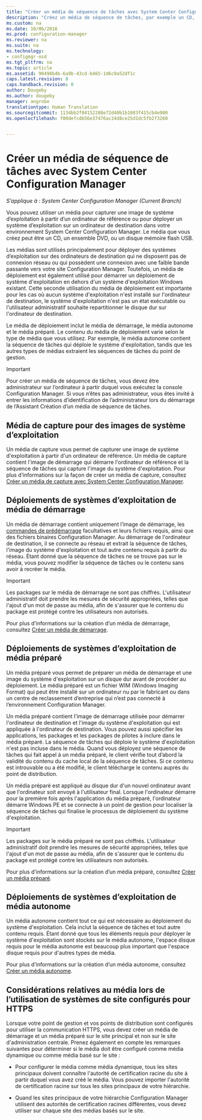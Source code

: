 ```yaml
---
title: "Créer un média de séquence de tâches avec System Center Configuration Manager"
description: "Créez un média de séquence de tâches, par exemple un CD, pour déployer un système d’exploitation sur un ordinateur de destination dans votre environnement Configuration Manager."
ms.custom: na
ms.date: 10/06/2016
ms.prod: configuration-manager
ms.reviewer: na
ms.suite: na
ms.technology:
- configmgr-osd
ms.tgt_pltfrm: na
ms.topic: article
ms.assetid: 90498b4b-6a9b-43cd-b465-1d6c9a52df1c
caps.latest.revision: 8
caps.handback.revision: 0
author: Dougeby
ms.author: dougeby
manager: angrobe
translationtype: Human Translation
ms.sourcegitcommit: 1134bb2f04152288e72d40b1b1083f415cb4e900
ms.openlocfilehash: f00defcdb56e37476ac24d8ce25d1dc5fb2f3260


---
```

# <a name="create-task-sequence-media-with-system-center-configuration-manager"></a>Créer un média de séquence de tâches avec System Center Configuration Manager

*S’applique à : System Center Configuration Manager (Current Branch)*

Vous pouvez utiliser un média pour capturer une image de système d’exploitation à partir d’un ordinateur de référence ou pour déployer un système d’exploitation sur un ordinateur de destination dans votre environnement System Center Configuration Manager. Le média que vous créez peut être un CD, un ensemble DVD, ou un disque mémoire flash USB.  

 Les médias sont utilisés principalement pour déployer des systèmes d’exploitation sur des ordinateurs de destination qui ne disposent pas de connexion réseau ou qui possèdent une connexion avec une faible bande passante vers votre site Configuration Manager. Toutefois, un média de déploiement est également utilisé pour démarrer un déploiement de système d'exploitation en dehors d'un système d'exploitation Windows existant. Cette seconde utilisation du média de déploiement est importante pour les cas où aucun système d'exploitation n'est installé sur l'ordinateur de destination, le système d'exploitation n'est pas un état exécutable ou l'utilisateur administratif souhaite repartitionner le disque dur sur l'ordinateur de destination.  

 Le média de déploiement inclut le média de démarrage, le média autonome et le média préparé. Le contenu du média de déploiement varie selon le type de média que vous utilisez. Par exemple, le média autonome contient la séquence de tâches qui déploie le système d'exploitation, tandis que les autres types de médias extraient les séquences de tâches du point de gestion.  

> [!IMPORTANT]  
>  Pour créer un média de séquence de tâches, vous devez être administrateur sur l’ordinateur à partir duquel vous exécutez la console Configuration Manager. Si vous n’êtes pas administrateur, vous êtes invité à entrer les informations d’identification de l’administrateur lors du démarrage de l’Assistant Création d’un média de séquence de tâches.  

##  <a name="a-namebkmkplancapturemediaa-capture-media-for-operating-system-images"></a><a name="BKMK_PlanCaptureMedia"></a> Média de capture pour des images de système d’exploitation  
 Un média de capture vous permet de capturer une image de système d'exploitation à partir d'un ordinateur de référence. Un média de capture contient l'image de démarrage qui démarre l'ordinateur de référence et la séquence de tâches qui capture l'image du système d'exploitation. Pour plus d’informations sur la façon de créer un média de capture, consultez [Créer un média de capture avec System Center Configuration Manager](create-capture-media.md).  

##  <a name="a-namebkmkplanbootablemediaa-bootable-media-operating-system-deployments"></a><a name="BKMK_PlanBootableMedia"></a> Déploiements de systèmes d’exploitation de média de démarrage  
 Un média de démarrage contient uniquement l’image de démarrage, les [commandes de prédémarrage](../understand/prestart-commands-for-task-sequence-media.md) facultatives et leurs fichiers requis, ainsi que des fichiers binaires Configuration Manager. Au démarrage de l'ordinateur de destination, il se connecte au réseau et extrait la séquence de tâches, l'image du système d'exploitation et tout autre contenu requis à partir du réseau. Étant donné que la séquence de tâches ne se trouve pas sur le média, vous pouvez modifier la séquence de tâches ou le contenu sans avoir à recréer le média.  

> [!IMPORTANT]  
>  Les packages sur le média de démarrage ne sont pas chiffrés. L'utilisateur administratif doit prendre les mesures de sécurité appropriées, telles que l'ajout d'un mot de passe au média, afin de s'assurer que le contenu du package est protégé contre les utilisateurs non autorisés.  

 Pour plus d’informations sur la création d’un média de démarrage, consultez [Créer un média de démarrage](create-bootable-media.md).  

##  <a name="a-namebkmkplanprestagedmediaa-prestaged-media-operating-system-deployments"></a><a name="BKMK_PlanPrestagedMedia"></a> Déploiements de systèmes d’exploitation de média préparé  
 Un média préparé vous permet de préparer un média de démarrage et une image du système d'exploitation sur un disque dur avant de procéder au déploiement. Le média préparé est un fichier WIM (Windows Imaging Format) qui peut être installé sur un ordinateur nu par le fabricant ou dans un centre de reclassement d’entreprise qui n’est pas connecté à l’environnement Configuration Manager.  

 Un média préparé contient l'image de démarrage utilisée pour démarrer l'ordinateur de destination et l'image du système d'exploitation qui est appliquée à l'ordinateur de destination. Vous pouvez aussi spécifier les applications, les packages et les packages de pilotes à inclure dans le média préparé. La séquence de tâches qui déploie le système d'exploitation n'est pas incluse dans le média. Quand vous déployez une séquence de tâches qui fait appel à un média préparé, le client vérifie tout d’abord la validité du contenu du cache local de la séquence de tâches. Si ce contenu est introuvable ou a été modifié, le client télécharge le contenu auprès du point de distribution.  

 Un média préparé est appliqué au disque dur d'un nouvel ordinateur avant que l'ordinateur soit envoyé à l'utilisateur final. Lorsque l'ordinateur démarre pour la première fois après l'application du média préparé, l'ordinateur démarre Windows PE et se connecte à un point de gestion pour localiser la séquence de tâches qui finalise le processus de déploiement du système d'exploitation.  

> [!IMPORTANT]  
>  Les packages sur le média préparé ne sont pas chiffrés. L'utilisateur administratif doit prendre les mesures de sécurité appropriées, telles que l'ajout d'un mot de passe au média, afin de s'assurer que le contenu du package est protégé contre les utilisateurs non autorisés.  

 Pour plus d’informations sur la création d’un média préparé, consultez [Créer un média préparé](create-prestaged-media.md).  

##  <a name="a-namebkmkplanstandalonemediaa-stand-alone-media-operating-system-deployments"></a><a name="BKMK_PlanStandaloneMedia"></a> Déploiements de systèmes d’exploitation de média autonome  
 Un média autonome contient tout ce qui est nécessaire au déploiement du système d'exploitation. Cela inclut la séquence de tâches et tout autre contenu requis. Étant donné que tous les éléments requis pour déployer le système d'exploitation sont stockés sur le média autonome, l'espace disque requis pour le média autonome est beaucoup plus important que l'espace disque requis pour d'autres types de média.  

 Pour plus d’informations sur la création d’un média autonome, consultez [Créer un média autonome](create-stand-alone-media.md).  

## <a name="media-considerations-when-using-site-systems-configured-for-https"></a>Considérations relatives au média lors de l’utilisation de systèmes de site configurés pour HTTPS  
 Lorsque votre point de gestion et vos points de distribution sont configurés pour utiliser la communication HTTPS, vous devez créer un média de démarrage et un média préparé sur le site principal et non sur le site d'administration centrale. Prenez également en compte les remarques suivantes pour déterminer si le média doit être configuré comme média dynamique ou comme média basé sur le site :  

-   Pour configurer le média comme média dynamique, tous les sites principaux doivent connaître l'autorité de certification racine du site à partir duquel vous avez créé le média. Vous pouvez importer l'autorité de certification racine sur tous les sites principaux de votre hiérarchie.  

-   Quand les sites principaux de votre hiérarchie Configuration Manager utilisent des autorités de certification racines différentes, vous devez utiliser sur chaque site des médias basés sur le site.  



<!--HONumber=Nov16_HO1-->


